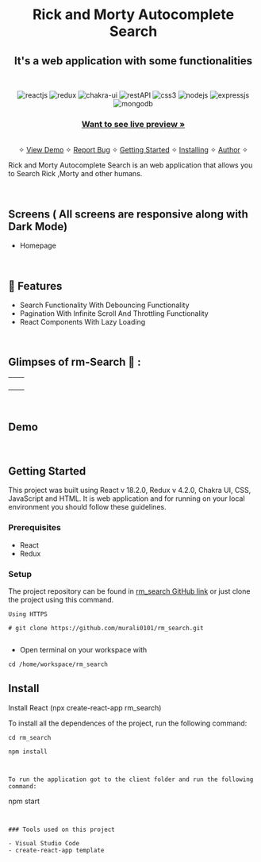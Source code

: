 <h1 align="center">Rick and Morty Autocomplete Search</h1> 

<h2 align="center">It's a web application with some functionalities</h2>

<br />
<p align="center">
    <img src="https://img.shields.io/badge/React_(18.2.0)-20232A?style=for-the-badge&logo=react&logoColor=61DAFB" alt="reactjs" />
    <img src="https://img.shields.io/badge/Redux_(4.2.0)-593D88?style=for-the-badge&logo=redux&logoColor=white" alt="redux" />
    <img src="https://img.shields.io/badge/Chakra%20UI-3bc7bd?style=for-the-badge&logo=chakraui&logoColor=white" alt="chakra-ui"/>
    <img src="https://img.shields.io/badge/Rest_API-02303A?style=for-the-badge&logo=react-router&logoColor=white" alt="restAPI"/>
    <img src="https://img.shields.io/badge/CSS3-1572B6?style=for-the-badge&logo=css3&logoColor=white" alt="css3"/>   
    <img src="https://img.shields.io/badge/Node.js-339933?style=for-the-badge&logo=nodedotjs&logoColor=white" alt="nodejs" />
    <img src="https://img.shields.io/badge/Express.js-000000?style=for-the-badge&logo=express&logoColor=white" alt="expressjs"/>
    <img src="https://img.shields.io/badge/MongoDB-4EA94B?style=for-the-badge&logo=mongodb&logoColor=white" alt="mongodb"/>
</p>

<h3 align="center"><a href="https://rick-morty-autocomplete-search.netlify.app/"><strong>Want to see live preview »</strong></a></h3>

<p align="center"> 
    <br />&#10023;
    <a href="#Demo">View Demo</a>   &#10023;  
    <a href="https://github.com/murali0101/rm_search/issues">Report Bug</a>    &#10023;
    <a href="#Getting-Started">Getting Started</a> &#10023; <a href="#Install">Installing</a> &#10023;    
    <a href="#Author">Author</a> &#10023;
  </p>
  
  Rick and Morty Autocomplete Search is an web application that allows you to  Search Rick ,Morty and other humans.
  


  
  
  <br />
  
  ## Screens ( All screens are responsive along with Dark Mode)
   - Homepage
   

<br />


## 🚀 Features
- Search Functionality With Debouncing Functionality
- Pagination With Infinite Scroll And Throttling Functionality
- React Components With Lazy Loading  

<br />

## Glimpses of rm-Search 🙈 :

<table>
  <tr>
    <td><img src="" alt="" /></td>
    <td><img src="" alt="" /></td>
  </tr>
  <tr>
  <td><img src="" alt="" /></td>
    <td><img src="" alt="" /></td>
  </tr>
  <tr>
 <td><img src="" alt="" /></td>
    <td><img src="" alt="" /></td>
  </tr>
  <tr>
  <td><img src="" alt="" /></td>
    <td><img src="" alt="" /></td>
  </tr>
</table>

<br />



## Demo




<br/>


## Getting Started

This project was built using React v 18.2.0, Redux v 4.2.0, Chakra UI, CSS, JavaScript and HTML. It is  web application and for running on your local environment you should follow these guidelines.


### Prerequisites

- React
- Redux


### Setup


The project repository can be found in [rm_search GitHub link](https://github.com/murali0101/rm_search) or just clone the project using this command. 


```
Using HTTPS

# git clone https://github.com/murali0101/rm_search.git


```

+ Open terminal on your workspace with

```
cd /home/workspace/rm_search

```


## Install

Install React (npx create-react-app rm_search)



To install all the dependences of the project, run the following command:


```
cd rm_search

npm install



To run the application got to the client folder and run the following command:

```
npm start
```


### Tools used on this project

- Visual Studio Code
- create-react-app template

